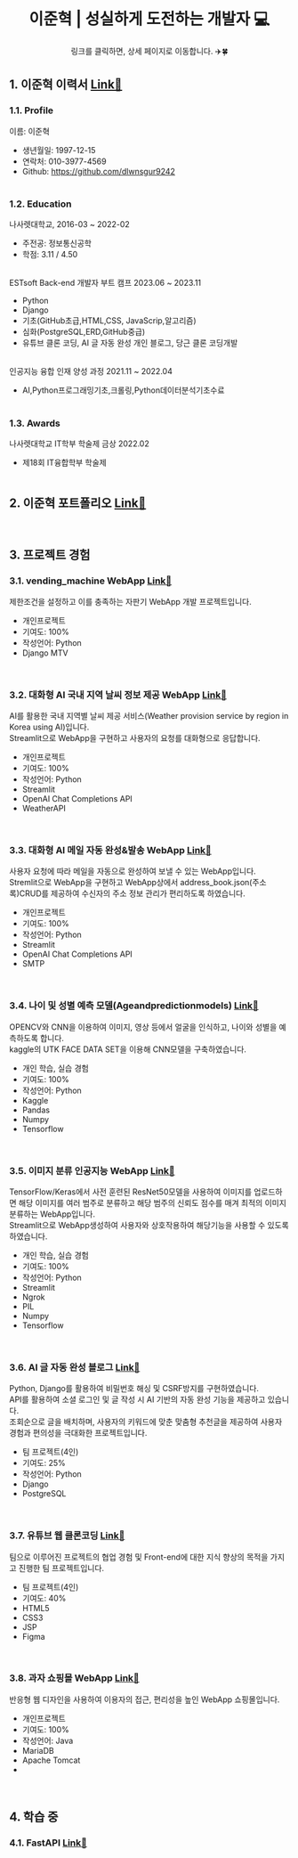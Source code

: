 <div align="center"> <h1> 이준혁 | 성실하게 도전하는 개발자 💻</div>
<div align="center"> 링크를 클릭하면, 상세 페이지로 이동합니다. ✈️🍀 </div>


## 1. 이준혁 이력서  [Link📄](https://github.com/dlwnsgur9242/Portfolio/blob/main/%EC%9D%B4%EC%A4%80%ED%98%81_%EB%B0%B1%EC%97%94%EB%93%9C%20%EA%B0%9C%EB%B0%9C%20%EC%9D%B4%EB%A0%A5%EC%84%9C.pdf)

### 1.1. Profile <br>
이름: 이준혁
+ 생년월일: 1997-12-15 <br>
+ 연락처: 010-3977-4569 <br>
+ Github: https://github.com/dlwnsgur9242 <br><br>

### 1.2. Education
나사렛대학교, 2016-03 ~ 2022-02
+ 주전공: 정보통신공학 <br>
+ 학점: 3.11 / 4.50 <br><br>

ESTsoft Back-end 개발자 부트 캠프 2023.06 ~ 2023.11 
+ Python <br>
+ Django <br>
+ 기초(GitHub초급,HTML,CSS, JavaScrip,알고리즘) <br>
+ 심화(PostgreSQL,ERD,GitHub중급) <br>
+ 유튜브 클론 코딩, AI 글 자동 완성 개인 블로그, 당근 클론 코딩개발 <br><br>

인공지능 융합 인재 양성 과정 2021.11 ~ 2022.04
+ AI,Python프로그래밍기초,크롤링,Python데이터분석기초수료<br><br>

### 1.3. Awards
나사렛대학교 IT학부 학술제 금상 2022.02 <br>
+ 제18회 IT융합학부 학술제 <br><br>

## 2. 이준혁 포트폴리오 [Link📄](https://github.com/dlwnsgur9242/Portfolio/blob/main/%EC%9D%B4%EC%A4%80%ED%98%81%20%ED%8F%AC%ED%8A%B8%ED%8F%B4%EB%A6%AC%EC%98%A4.pdf)
<br>

## 3. 프로젝트 경험

### 3.1. vending_machine WebApp [Link📄](https://github.com/dlwnsgur9242/vending_machine)
제한조건을 설정하고 이를 충족하는 자판기 WebApp 개발 프로젝트입니다.
+ 개인프로젝트
+ 기여도: 100%
+ 작성언어: Python
+ Django MTV
<br>

### 3.2. 대화형 AI 국내 지역 날씨 정보 제공 WebApp [Link📄](https://github.com/dlwnsgur9242/WeatherAI)
AI를 활용한 국내 지역별 날씨 제공 서비스(Weather provision service by region in Korea using AI)입니다.
<br> 
Streamlit으로 WebApp을 구현하고 사용자의 요청를 대화형으로 응답합니다.
+ 개인프로젝트
+ 기여도: 100%
+ 작성언어: Python 
+ Streamlit
+ OpenAI Chat Completions API
+ WeatherAPI
<br>

### 3.3. 대화형 AI 메일 자동 완성&발송 WebApp [Link📄](https://github.com/dlwnsgur9242/EmailAI_SMTP)
사용자 요청에 따라 메일을 자동으로 완성하여 보낼 수 있는 WebApp입니다.<br>
Stremlit으로 WebApp을 구현하고 WebApp상에서 address_book.json(주소록)CRUD를 제공하여 수신자의 주소 정보 관리가 편리하도록 하였습니다.
+ 개인프로젝트
+ 기여도: 100%
+ 작성언어: Python
+ Streamlit
+ OpenAI Chat Completions API
+ SMTP
<br>

### 3.4. 나이 및 성별 예측 모델(Ageandpredictionmodels) [Link📄](https://github.com/dlwnsgur9242/Age-and-prediction-models)
OPENCV와 CNN을 이용하여 이미지, 영상 등에서 얼굴을 인식하고, 나이와 성별을 예측하도록 합니다.<br>
kaggle의 UTK FACE DATA SET을 이용해 CNN모델을 구축하였습니다.
+ 개인 학습, 실습 경험
+ 기여도: 100%
+ 작성언어: Python
+ Kaggle
+ Pandas
+ Numpy
+ Tensorflow
<br>

### 3.5. 이미지 분류 인공지능 WebApp [Link📄](https://github.com/dlwnsgur9242/Image_classification_artificial-intelligence_web)
TensorFlow/Keras에서 사전 훈련된 ResNet50모델을 사용하여 이미지를 업로드하면 해당 이미지를 여러 범주로 분류하고 해당 범주의 신뢰도 점수를 매겨 최적의 이미지 분류하는 WebApp입니다.<br>
Streamlit으로 WebApp생성하여 사용자와 상호작용하여 해당기능을 사용할 수 있도록 하였습니다.
+ 개인 학습, 실습 경험
+ 기여도: 100%
+ 작성언어: Python
+ Streamlit
+ Ngrok
+ PIL
+ Numpy
+ Tensorflow
<br>

### 3.6. AI 글 자동 완성 블로그 [Link📄](https://github.com/deok9614/2a2seung_project)
Python, Django를 활용하여 비밀번호 해싱 및 CSRF방지를 구현하였습니다.<br>
API를 활용하여 소셜 로그인 및 글 작성 시 AI 기반의 자동 완성 기능을 제공하고 있습니다.<br>
조회순으로 글을 배치하며, 사용자의 키워드에 맞춘 맞춤형 추천글을 제공하여 사용자 경험과 편의성을 극대화한 프로젝트입니다.
+ 팀 프로젝트(4인)
+ 기여도: 25%
+ 작성언어: Python 
+ Django
+ PostgreSQL
<br>

### 3.7. 유튜브 웹 클론코딩 [Link📄](https://github.com/dlwnsgur9242/youtube_clone_Hamtor2)
팀으로 이루어진 프로젝트의 협업 경험 및 Front-end에 대한 지식 향상의 목적을 가지고 진행한 팀 프로젝트입니다.
+ 팀 프로젝트(4인)
+ 기여도: 40%
+ HTML5
+ CSS3
+ JSP
+ Figma
<br>

### 3.8. 과자 쇼핑몰 WebApp [Link📄](https://github.com/dlwnsgur9242/Dami_shoppingmall)
반응형 웹 디자인을 사용하여 이용자의 접근, 편리성을 높인 WebApp 쇼핑몰입니다.
+ 개인프로젝트
+ 기여도: 100%
+ 작성언어: Java 
+ MariaDB
+ Apache Tomcat
+ 
<br>

## 4. 학습 중 
### 4.1. FastAPI [Link📄](https://github.com/dlwnsgur9242/FastAPI)

<br>



